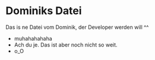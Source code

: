 # Dominiks Datei
Das is ne Datei vom Dominik, der Developer werden will ^^
- muhahahahaha
- Ach du je. Das ist aber noch nicht so weit.
- o_O
